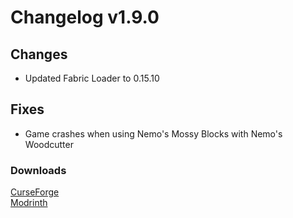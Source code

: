 # Changelog v1.9.0

## Changes
- Updated Fabric Loader to 0.15.10

## Fixes
- Game crashes when using Nemo's Mossy Blocks with Nemo's Woodcutter

### Downloads
[CurseForge](https://curseforge.com/minecraft/mc-mods/nemos-woodcutter) <br>
[Modrinth](https://modrinth.com/mod/nemos-woodcutter)